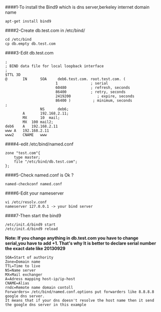 ####1-To install the Bind9 which is dns server,berkeley internet domain name

```
apt-get install bind9  
```


####2-Create db.test.com in /etc/bind/ 
```
cd /etc/bind
cp db.empty db.test.com
```

####3-Edit db.test.com
```
;
; BIND data file for local loopback interface
;
$TTL 3D
@       IN      SOA     deb6.test.com. root.test.com. (
                       1               ; serial
                       60480           ; refresh, seconds
                       86400           ; retry, seconds
                       2419200            ; expire, seconds
                       86400 )          ; minimum, seconds
;
                NS      deb6;           
   		A       192.168.2.11;
		MX      10	mail;
		MX	100	mail2;
deb6	A	192.168.2.11
www	A	192.168.2.11
www2	CNAME	www
```
####4-edit /etc/bind/named.conf
```
zone "test.com"{
	type master;
	file "/etc/bind/db.test.com";
};
```

####5-Check named.conf is Ok ?
```
named-checkconf named.conf
```
####6-Edit your nameserver
```
vi /etc/resolv.conf
nameserver 127.0.0.1 -> your bind server
```

####7-Then start the bind9
```
/etc/init.d/bind9 start
/etc/init.d/bind9 reload 
```

**Note: If you change anything in db.test.com you have to change serial,you have to add +1. That's why It is better to declare serial number
the exact date like 20130929**

```
SOA=Start of authority
Zone=Domain name
TTL=Time to live
NS=Name server
MX=Mail exchanger
A=Adress mapping host-ip/ip-host
CNAME=Alias
rndc=Remote name domain contoll
Forwarders= /etc/bind/named.conf.options put forwarders like 8.8.8.8 google dns server.
It means that if your dns doesn't resolve the host name then it send the google dns server in this example
```